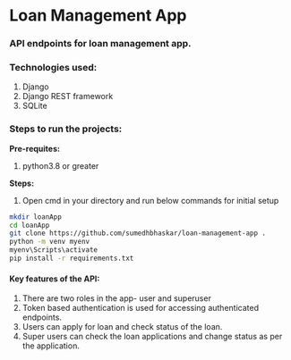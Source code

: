 # Loan Management App

### API endpoints for loan management app.

### Technologies used:
1. Django
2. Django REST framework
3. SQLite

### Steps to run the projects:

**Pre-requites:**
1. python3.8 or greater


**Steps:**


1. Open cmd in your directory and run below commands for initial setup

```sh
mkdir loanApp
cd loanApp
git clone https://github.com/sumedhbhaskar/loan-management-app .
python -m venv myenv
myenv\Scripts\activate
pip install -r requirements.txt
```

#### Key features of the API:
1. There are two roles in the app- user and superuser
2. Token based authentication is used for accessing authenticated endpoints.
3. Users can apply for loan and check status of the loan.
4. Super users can check the loan applications and change status as per the application.





